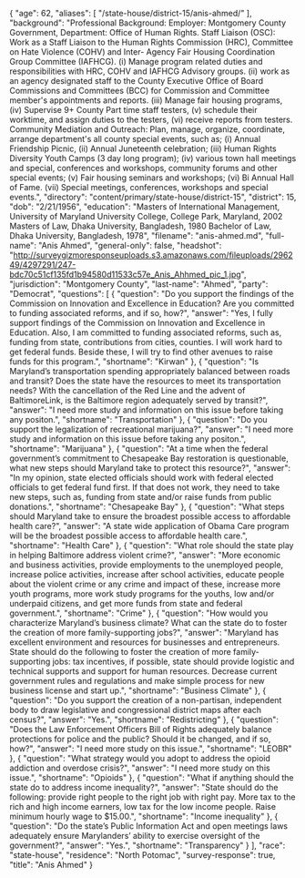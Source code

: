 {
  "age": 62,
  "aliases": [
    "/state-house/district-15/anis-ahmed/"
  ],
  "background": "Professional Background: Employer: Montgomery County Government, Department: Office of Human Rights. Staff Liaison (OSC): Work as a Staff Liaison to the Human Rights Commission (HRC), Committee on Hate Violence (COHV) and Inter- Agency Fair Housing Coordination Group Committee (IAFHCG). (i) Manage program related duties and responsibilities with HRC, COHV and IAFHCG Advisory groups. (ii) work as an agency designated staff to the County Executive Office of Board Commissions and Committees (BCC) for Commission and Committee member's appointments and reports. (iii) Manage fair housing programs, (iv) Supervise 9+ County Part time staff testers, (v) schedule their worktime, and assign duties to the testers, (vi) receive reports from testers.  Community Mediation and Outreach: Plan, manage, organize, coordinate, arrange department's all county special events, such as; (i) Annual Friendship Picnic, (ii) Annual Juneteenth celebration; (iii) Human Rights Diversity Youth Camps  (3 day long program); (iv) various town hall meetings and special, conferences and workshops, community forums and other special events; (v) Fair housing seminars and workshops; (vi) Bi Annual Hall of Fame. (vii) Special meetings, conferences, workshops and special events.",
  "directory": "content/primary/state-house/district-15",
  "district": 15,
  "dob": "2/21/1956",
  "education": "Masters of International Management, University of Maryland University College, College Park, Maryland, 2002 Masters of Law, Dhaka University, Bangladesh, 1980 Bachelor of Law, Dhaka University, Bangladesh, 1978",
  "filename": "anis-ahmed.md",
  "full-name": "Anis Ahmed",
  "general-only": false,
  "headshot": "http://surveygizmoresponseuploads.s3.amazonaws.com/fileuploads/296249/4297291/247-bdc70c51cf135fd1b94580d11533c57e_Anis_Ahhmed_pic_1.jpg",
  "jurisdiction": "Montgomery County",
  "last-name": "Ahmed",
  "party": "Democrat",
  "questions": [
    {
      "question": "Do you support the findings of the Commission on Innovation and Excellence in Education? Are you committed to funding associated reforms, and if so, how?",
      "answer": "Yes, I fully support findings of the Commission on Innovation and Excellence in Education. Also, I am committed to funding associated reforms, such as, funding from state, contributions from cities, counties. I  will work hard to get federal funds. Beside these, I will try to find other avenues to raise funds for this program.",
      "shortname": "Kirwan"
    },
    {
      "question": "Is Maryland’s transportation spending appropriately balanced between roads and transit? Does the state have the resources to meet its transportation needs? With the cancellation of the Red Line and the advent of BaltimoreLink, is the Baltimore region adequately served by transit?",
      "answer": "I need more study and information on this issue before taking any positon.",
      "shortname": "Transportation"
    },
    {
      "question": "Do you support the legalization of recreational marijuana?",
      "answer": "I need more study and information on this issue before taking any positon.",
      "shortname": "Marijuana"
    },
    {
      "question": "At a time when the federal government’s commitment to Chesapeake Bay restoration is questionable, what new steps should Maryland take to protect this resource?",
      "answer": "In my opinion, state elected officials should work with federal elected officials to get federal fund first. If that does not work, they need to take new steps, such as, funding from state and/or raise funds from public donations.",
      "shortname": "Chesapeake Bay"
    },
    {
      "question": "What steps should Maryland take to ensure the broadest possible access to affordable health care?",
      "answer": "A state wide application of Obama Care program will be the broadest possible access to affordable health care.",
      "shortname": "Health Care"
    },
    {
      "question": "What role should the state play in helping Baltimore address violent crime?",
      "answer": "More economic and business activities, provide employments to the unemployed people, increase police activities, increase after school activities, educate people about the violent crime or any crime and impact of these, increase more youth programs, more work study programs for the youths, low and/or underpaid citizens, and get more funds from state and federal government.",
      "shortname": "Crime"
    },
    {
      "question": "How would you characterize Maryland’s business climate? What can the state do to foster the creation of more family-supporting jobs?",
      "answer": "Maryland has excellent environment and resources for businesses and entrepreneurs.  State should do the following to foster the creation of more family-supporting jobs: tax incentives, if possible, state should provide logistic and technical supports and support for human resources. Decrease current government rules and regulations and make simple process for new business license and start up.",
      "shortname": "Business Climate"
    },
    {
      "question": "Do you support the creation of a non-partisan, independent body to draw legislative and congressional district maps after each census?",
      "answer": "Yes.",
      "shortname": "Redistricting"
    },
    {
      "question": "Does the Law Enforcement Officers Bill of Rights adequately balance protections for police and the public? Should it be changed, and if so, how?",
      "answer": "I need more study on this issue.",
      "shortname": "LEOBR"
    },
    {
      "question": "What strategy would you adopt to address the opioid addiction and overdose crisis?",
      "answer": "I need more study on this issue.",
      "shortname": "Opioids"
    },
    {
      "question": "What if anything should the state do to address income inequality?",
      "answer": "State should do the following: provide right people to the right job with right pay. More tax to the rich and high income earners, low tax for the low income people. Raise minimum hourly wage to $15.00.",
      "shortname": "Income inequality"
    },
    {
      "question": "Do the state’s Public Information Act and open meetings laws adequately ensure Marylanders’ ability to exercise oversight of the government?",
      "answer": "Yes.",
      "shortname": "Transparency"
    }
  ],
  "race": "state-house",
  "residence": "North Potomac",
  "survey-response": true,
  "title": "Anis Ahmed"
}
